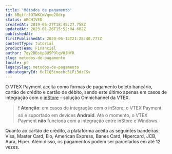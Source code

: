 ```yaml
---
title: 'Métodos de pagamento'
id: 6BqtfrlO7WKCmVqme2Odrp
status: ARCHIVED
createdAt: 2019-05-27T18:45:27.758Z
updatedAt: 2023-01-26T15:52:04.602Z
publishedAt: 
firstPublishedAt: 2020-06-12T21:28:40.777Z
contentType: tutorial
productTeam: Financial
author: 7qy2DBsUp8U5P9lqV0JHfR
slug: metodos-de-pagamento
locale: pt
legacySlug: metodos-de-pagamento
subcategoryId: 6uIlQ5imochc5LFi3dzCSv
---
```


O VTEX Payment aceita como formas de pagamento boleto bancário, cartão de crédito e cartão de débito, sendo este último apenas em casos de integração com o [inStore](https://help.vtex.com/pt/tracks/instore-primeiros-passos--6N0QlieWqboSVU2ehgAVAb) - solução Omnichannel da VTEX.

>❗ **Atenção**: em casos de integração com o inStore, o VTEX Payment só é suportado em devices **Android**. Até o momento, o VTEX Payment **não** funciona com a integração entre inStore e Windows.

Quanto ao cartão de crédito, a plataforma aceita as seguintes bandeiras: Visa, Master Card, Elo, American Express, Banes Card, Hipercard, JCB, Aura, Hiper. Além disso, os pagamentos podem ser parcelados em até 12 vezes.

